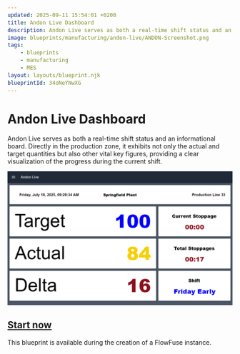 ```yaml
---
updated: 2025-09-11 15:54:01 +0200
title: Andon Live Dashboard
description: Andon Live serves as both a real-time shift status and an informational board. 
image: blueprints/manufacturing/andon-live/ANDON-Screenshot.png
tags:
    - blueprints
    - manufacturing
    - MES
layout: layouts/blueprint.njk
blueprintId: 34oNeYNwXG
---
```


# Andon Live Dashboard

Andon Live serves as both a real-time shift status and an informational board. 
Directly in the production zone, it exhibits not only the actual and target quantities 
but also other vital key figures, providing a clear visualization of the progress during the current shift.

![ANDON Live Screenshoot](./ANDON-Screenshot.png)

## [Start now](https://app.flowfuse.com/deploy/blueprint?blueprintId=34oNeYNwXG)
This blueprint is available during the creation of a FlowFuse instance.